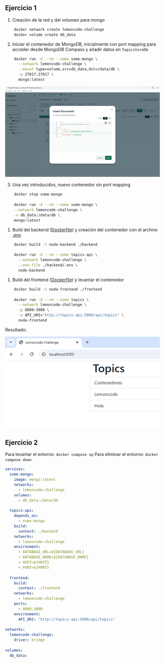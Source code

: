 
## Ejercicio 1

1. Creación de la red y del volumen para mongo
```bash
    docker network create lemoncode-challenge
    docker volume create db_data
```
2. Iniciar el contenedor de MongoDB, inicialmente con port mapping para acceder desde MongoDB Compass y añadir datos en `TopicstoreDb`
```bash
    docker run -d --rm --name some-mongo \
      --network lemoncode-challenge \
      --mount type=volume,src=db_data,dst=/data/db \
      -p 27017:27017 \
      mongo:latest
```

![MongoDB Compass](mongodb.png)

3. Una vez introducidos, nuevo contenedor sin port mapping
```bash
    docker stop some-mongo

    docker run -d --rm --name some-mongo \
    --network lemoncode-challenge \
    -v db_data:/data/db \
    mongo:latest
```
1. Build del backend ([Dockerfile](backend/Dockerfile)) y creación del contenedor con el archivo [.env](backend/.env)
```bash
    docker build -t node-backend ./backend

    docker run -d --rm --name topics-api \
      --network lemoncode-challenge \
      --env-file ./backend/.env \
      node-backend
```

1. Build del frontend ([Dockerfile](frontend/Dockerfile)) y levantar el contenedor
```bash
    docker build -t node-frontend ./frontend

    docker run -d --rm --name topics \
      --network lemoncode-challenge \
      -p 8080:3000 \
      -e API_URI="http://topics-api:5000/api/topics" \
      node-frontend
```

Resultado: 

![](resultado.png)

## Ejercicio 2

Para levantar el entorno: `docker compose up`
Para eliminar el entorno: `docker compose down`

```yaml
services:
  some-mongo:
    image: mongo:latest
    networks: 
      - lemoncode-challenge
    volumes:
      - db_data:/data/db
  
  topics-api:
    depends_on: 
      - some-mongo
    build: 
      context: ./backend
    networks:
      - lemoncode-challenge
    environment:
      - DATABASE_URL=${DATABASE_URL}
      - DATABASE_NAME=${DATABASE_NAME}
      - HOST=${HOST}
      - PORT=${PORT}

  frontend: 
    build:
      context: ./frontend
    networks: 
      - lemoncode-challenge
    ports:
      - 8080:3000
    environment:
      API_URI: "http://topics-api:5000/api/topics"

networks:
  lemoncode-challenge:
    driver: bridge

volumes:
  db_data:
```
